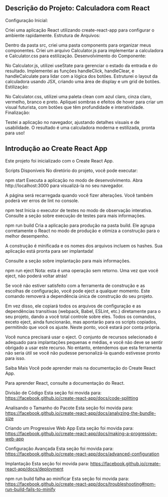 ## Descrição do Projeto: Calculadora com React
Configuração Inicial:

Criei uma aplicação React utilizando create-react-app para configurar o ambiente rapidamente.
Estrutura de Arquivos:

Dentro da pasta src, criei uma pasta components para organizar meus componentes.
Criei um arquivo Calculator.js para implementar a calculadora e Calculator.css para estilização.
Desenvolvimento do Componente:

No Calculator.js, utilizei useState para gerenciar o estado da entrada e do resultado.
Implementei as funções handleClick, handleClear, e handleCalculate para lidar com a lógica dos botões.
Estruturei o layout da calculadora usando JSX, criando uma área de display e um grid de botões.
Estilização:

No Calculator.css, utilizei uma paleta clean com azul claro, cinza claro, vermelho, branco e preto.
Apliquei sombras e efeitos de hover para criar um visual futurista, com botões que têm profundidade e interatividade.
Finalização:

Testei a aplicação no navegador, ajustando detalhes visuais e de usabilidade.
O resultado é uma calculadora moderna e estilizada, pronta para uso!

## Introdução ao Create React App
Este projeto foi inicializado com o Create React App.

Scripts Disponíveis
No diretório do projeto, você pode executar:

npm start
Executa a aplicação no modo de desenvolvimento.
Abra http://localhost:3000 para visualizá-la no seu navegador.

A página será recarregada quando você fizer alterações.
Você também poderá ver erros de lint no console.

npm test
Inicia o executor de testes no modo de observação interativa.
Consulte a seção sobre execução de testes para mais informações.

npm run build
Cria a aplicação para produção na pasta build.
Ele agrupa corretamente o React no modo de produção e otimiza a construção para o melhor desempenho.

A construção é minificada e os nomes dos arquivos incluem os hashes.
Sua aplicação está pronta para ser implantada!

Consulte a seção sobre implantação para mais informações.

npm run eject
Nota: esta é uma operação sem retorno. Uma vez que você eject, não poderá voltar atrás!

Se você não estiver satisfeito com a ferramenta de construção e as escolhas de configuração, você pode eject a qualquer momento. Este comando removerá a dependência única de construção do seu projeto.

Em vez disso, ele copiará todos os arquivos de configuração e as dependências transitivas (webpack, Babel, ESLint, etc.) diretamente para o seu projeto, dando a você total controle sobre eles. Todos os comandos, exceto eject, ainda funcionarão, mas apontarão para os scripts copiados, permitindo que você os ajuste. Neste ponto, você estará por conta própria.

Você nunca precisará usar o eject. O conjunto de recursos selecionado é adequado para implantações pequenas e médias, e você não deve se sentir obrigado a usar este recurso. No entanto, entendemos que esta ferramenta não seria útil se você não pudesse personalizá-la quando estivesse pronto para isso.

Saiba Mais
Você pode aprender mais na documentação do Create React App.

Para aprender React, consulte a documentação do React.

Divisão de Código
Esta seção foi movida para: https://facebook.github.io/create-react-app/docs/code-splitting

Analisando o Tamanho do Pacote
Esta seção foi movida para: https://facebook.github.io/create-react-app/docs/analyzing-the-bundle-size

Criando um Progressive Web App
Esta seção foi movida para: https://facebook.github.io/create-react-app/docs/making-a-progressive-web-app

Configuração Avançada
Esta seção foi movida para: https://facebook.github.io/create-react-app/docs/advanced-configuration

Implantação
Esta seção foi movida para: https://facebook.github.io/create-react-app/docs/deployment

npm run build falha ao minificar
Esta seção foi movida para: https://facebook.github.io/create-react-app/docs/troubleshooting#npm-run-build-fails-to-minify


